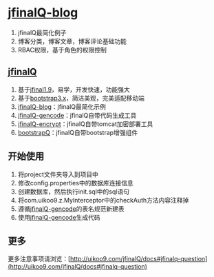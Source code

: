 [jfinalQ-blog](http://qbloger.duapp.com/)
==========================================
1. jfinalQ最简化例子
2. 博客分类，博客文章，博客评论基础功能
3. RBAC权限，基于角色的权限控制

[jfinalQ](http://uikoo9.com/jfinalQ)
---
1. 基于[jfinal1.9](http://www.jfinal.com/)，易学，开发快速，功能强大
2. 基于[bootstrap3.x](http://v3.bootcss.com/)，简洁美观，完美适配移动端
3. [jfinalQ-blog](http://git.oschina.net/uikoo9/jfinalQ-blog)：jfinalQ最简化示例
4. [jfinalQ-gencode](http://git.oschina.net/uikoo9/jfinalQ-gencode)：jfinalQ自带代码生成工具
5. [jfinalQ-encrypt](http://git.oschina.net/uikoo9/jfinalQ-encrypt)：jfinalQ自带tomcat加密部署工具
6. [bootstrapQ](http://uikoo9.com/bootstrapQ)：jfinalQ自带bootstrap增强组件

开始使用
---
1. 将project文件夹导入到项目中
2. 修改config.properties中的数据库连接信息
3. 创建数据库，然后执行init.sql中的sql语句
4. 将com.uikoo9.z.MyInterceptor中的checkAuth方法内容注释掉
5. 遵循[jfinalQ-gencode](http://git.oschina.net/uikoo9/jfinalQ-gencode)的表名规范新建表
6. 使用[jfinalQ-gencode](http://git.oschina.net/uikoo9/jfinalQ-gencode)生成代码

更多
---
更多注意事项请浏览：[http://uikoo9.com/jfinalQ/docs#jfinalq-question](http://uikoo9.com/jfinalQ/docs#jfinalq-question)



